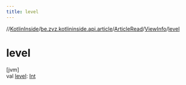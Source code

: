 ```yaml
---
title: level
---
```

//[KotlinInside](../../../../index.html)/[be.zvz.kotlininside.api.article](../../index.html)/[ArticleRead](../index.html)/[ViewInfo](index.html)/[level](level.html)



# level



[jvm]\
val [level](level.html): [Int](https://kotlinlang.org/api/latest/jvm/stdlib/kotlin/-int/index.html)




